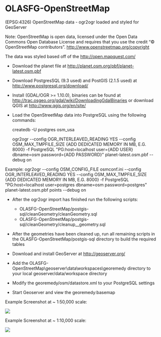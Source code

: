 OLASFG-OpenStreetMap
====================

(EPSG:4326) OpenStreetMap data - ogr2ogr loaded and styled for GeoServer

Note: OpenStreetMap is open data, licensed under the Open Data Commons Open Database License and requires that you use the credit “© OpenStreetMap contributors”. http://www.openstreetmap.org/copyright

The data was styled based off of the http://open.mapquest.com/

- Download the planet file at http://planet.osm.org/pbf/planet-latest.osm.pbf
- Download PostgresSQL (9.3 used) and PostGIS (2.1.5 used) at http://www.postgresql.org/download/
- Install (GDAL/OGR >= 1.10.0), binaries can be found at http://trac.osgeo.org/gdal/wiki/DownloadingGdalBinaries or download QGIS at http://www.qgis.org/en/site/
- Load the OpenStreetMap data into PostgreSQL using the following commands:

   createdb -U postgres osm_usa

   ogr2ogr --config OGR_INTERLEAVED_READING YES --config OSM_MAX_TMPFILE_SIZE {ADD DEDICATED MEMORY IN MB, E.G. 8000} -f PostgreSQL "PG:host=localhost user={ADD USER} dbname=osm password={ADD PASSWORD}" planet-latest.osm.pbf --debug on

Example:
ogr2ogr --config OSM_CONFIG_FILE osmconf.ini --config OGR_INTERLEAVED_READING YES --config OSM_MAX_TMPFILE_SIZE {ADD DEDICATED MEMORY IN MB, E.G. 8000} -f PostgreSQL "PG:host=localhost user=postgres dbname=osm password=postgres" planet-latest.osm.pbf points --debug on

- After the ogr2ogr import has finished run the following scripts:
	- OLASFG-OpenStreetMap/postgis-sql/cleanGeometry/cleanGeometry.sql
	- OLASFG-OpenStreetMap/postgis-sql/cleanGeometry/cleanup__geometry.sql

- After the geometries have been cleaned up, run all remaining scripts in the OLASFG-OpenStreetMap/postgis-sql directory to build the required tables
- Download and install GeoServer at http://geoserver.org/
- Add the OLASFG-OpenStreetMap\geoserver\data\workspaces\georemedy directory to your local geoserver/data/workspace directory
- Modify the georemedy/osm/datastore.xml to your PostgreSQL settings
- Start Geoserver and view the georemedy:basemap

Example Screenshot at ~ 1:50,000 scale:

![](http://georemedy.com/wp-content/uploads/2014/09/Example-1.png)

Example Screenshot at ~ 1:10,000 scale:

![](http://georemedy.com/wp-content/uploads/2014/09/Example-2.png)
